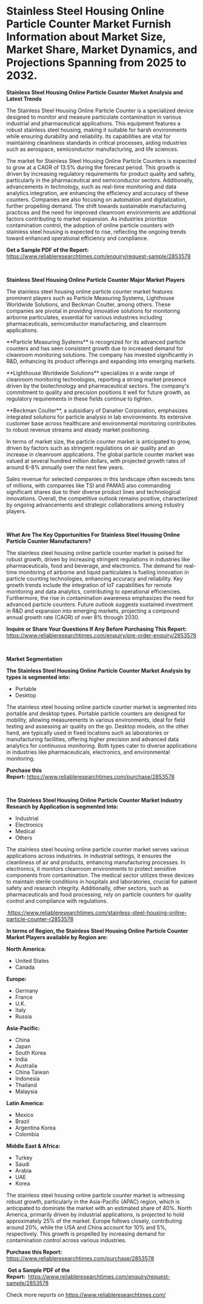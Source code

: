 <p><h1>Stainless Steel Housing Online Particle Counter Market Furnish Information about Market Size, Market Share, Market Dynamics, and Projections Spanning from 2025 to 2032.</h1></p><p><strong>Stainless Steel Housing Online Particle Counter Market Analysis and Latest Trends</strong></p>
<p><p>The Stainless Steel Housing Online Particle Counter is a specialized device designed to monitor and measure particulate contamination in various industrial and pharmaceutical applications. This equipment features a robust stainless steel housing, making it suitable for harsh environments while ensuring durability and reliability. Its capabilities are vital for maintaining cleanliness standards in critical processes, aiding industries such as aerospace, semiconductor manufacturing, and life sciences.</p><p>The market for Stainless Steel Housing Online Particle Counters is expected to grow at a CAGR of 13.5% during the forecast period. This growth is driven by increasing regulatory requirements for product quality and safety, particularly in the pharmaceutical and semiconductor sectors. Additionally, advancements in technology, such as real-time monitoring and data analytics integration, are enhancing the efficiency and accuracy of these counters. Companies are also focusing on automation and digitalization, further propelling demand. The shift towards sustainable manufacturing practices and the need for improved cleanroom environments are additional factors contributing to market expansion. As industries prioritize contamination control, the adoption of online particle counters with stainless steel housing is expected to rise, reflecting the ongoing trends toward enhanced operational efficiency and compliance.</p></p>
<p><strong>Get a Sample PDF of the Report:&nbsp;</strong> <a href="https://www.reliableresearchtimes.com/enquiry/request-sample/2853578?utm_campaign=2989&utm_medium=2&utm_source=Github&utm_content=ia&utm_term=12032025&utm_id=stainless-steel-housing-online-particle-counter">https://www.reliableresearchtimes.com/enquiry/request-sample/2853578</a></p>
<p>&nbsp;</p>
<p><strong>Stainless Steel Housing Online Particle Counter Major Market Players</strong></p>
<p><p>The stainless steel housing online particle counter market features prominent players such as Particle Measuring Systems, Lighthouse Worldwide Solutions, and Beckman Coulter, among others. These companies are pivotal in providing innovative solutions for monitoring airborne particulates, essential for various industries including pharmaceuticals, semiconductor manufacturing, and cleanroom applications.</p><p>**Particle Measuring Systems** is recognized for its advanced particle counters and has seen consistent growth due to increased demand for cleanroom monitoring solutions. The company has invested significantly in R&D, enhancing its product offerings and expanding into emerging markets.</p><p>**Lighthouse Worldwide Solutions** specializes in a wide range of cleanroom monitoring technologies, reporting a strong market presence driven by the biotechnology and pharmaceutical sectors. The company's commitment to quality and precision positions it well for future growth, as regulatory requirements in these fields continue to tighten.</p><p>**Beckman Coulter**, a subsidiary of Danaher Corporation, emphasizes integrated solutions for particle analysis in lab environments. Its extensive customer base across healthcare and environmental monitoring contributes to robust revenue streams and steady market positioning.</p><p>In terms of market size, the particle counter market is anticipated to grow, driven by factors such as stringent regulations on air quality and an increase in cleanroom applications. The global particle counter market was valued at several hundred million dollars, with projected growth rates of around 6-8% annually over the next few years.</p><p>Sales revenue for selected companies in this landscape often exceeds tens of millions, with companies like TSI and PAMAS also commanding significant shares due to their diverse product lines and technological innovations. Overall, the competitive outlook remains positive, characterized by ongoing advancements and strategic collaborations among industry players.</p></p>
<p>&nbsp;</p>
<p><strong>What Are The Key Opportunities For Stainless Steel Housing Online Particle Counter Manufacturers?</strong></p>
<p><p>The stainless steel housing online particle counter market is poised for robust growth, driven by increasing stringent regulations in industries like pharmaceuticals, food and beverage, and electronics. The demand for real-time monitoring of airborne and liquid particulates is fueling innovation in particle counting technologies, enhancing accuracy and reliability. Key growth trends include the integration of IoT capabilities for remote monitoring and data analytics, contributing to operational efficiencies. Furthermore, the rise in contamination awareness emphasizes the need for advanced particle counters. Future outlook suggests sustained investment in R&D and expansion into emerging markets, projecting a compound annual growth rate (CAGR) of over 8% through 2030.</p></p>
<p><strong>Inquire or Share Your Questions If Any Before Purchasing This Report:</strong> <a href="https://www.reliableresearchtimes.com/enquiry/pre-order-enquiry/2853578?utm_campaign=2989&utm_medium=2&utm_source=Github&utm_content=ia&utm_term=12032025&utm_id=stainless-steel-housing-online-particle-counter">https://www.reliableresearchtimes.com/enquiry/pre-order-enquiry/2853578</a></p>
<p>&nbsp;</p>
<p><strong>Market Segmentation</strong></p>
<p><strong>The Stainless Steel Housing Online Particle Counter Market Analysis by types is segmented into:</strong></p>
<p><ul><li>Portable</li><li>Desktop</li></ul></p>
<p><p>The stainless steel housing online particle counter market is segmented into portable and desktop types. Portable particle counters are designed for mobility, allowing measurements in various environments, ideal for field testing and assessing air quality on the go. Desktop models, on the other hand, are typically used in fixed locations such as laboratories or manufacturing facilities, offering higher precision and advanced data analytics for continuous monitoring. Both types cater to diverse applications in industries like pharmaceuticals, electronics, and environmental monitoring.</p></p>
<p><strong>Purchase this Report:&nbsp;</strong><a href="https://www.reliableresearchtimes.com/purchase/2853578?utm_campaign=2989&utm_medium=2&utm_source=Github&utm_content=ia&utm_term=12032025&utm_id=stainless-steel-housing-online-particle-counter">https://www.reliableresearchtimes.com/purchase/2853578</a></p>
<p>&nbsp;</p>
<p><strong>The Stainless Steel Housing Online Particle Counter Market Industry Research by Application is segmented into:</strong></p>
<p><ul><li>Industrial</li><li>Electronics</li><li>Medical</li><li>Others</li></ul></p>
<p><p>The stainless steel housing online particle counter market serves various applications across industries. In industrial settings, it ensures the cleanliness of air and products, enhancing manufacturing processes. In electronics, it monitors cleanroom environments to protect sensitive components from contamination. The medical sector utilizes these devices to maintain sterile conditions in hospitals and laboratories, crucial for patient safety and research integrity. Additionally, other sectors, such as pharmaceuticals and food processing, rely on particle counters for quality control and compliance with regulations.</p></p>
<p><a href="https://www.reliableresearchtimes.com/stainless-steel-housing-online-particle-counter-r2853578?utm_campaign=2989&utm_medium=2&utm_source=Github&utm_content=ia&utm_term=12032025&utm_id=stainless-steel-housing-online-particle-counter">&nbsp;https://www.reliableresearchtimes.com/stainless-steel-housing-online-particle-counter-r2853578</a></p>
<p><strong>In terms of Region, the Stainless Steel Housing Online Particle Counter Market Players available by Region are:</strong></p>
<p>
    <p> <strong> North America: </strong>
        <ul>
            <li>United States</li>
            <li>Canada</li>
        </ul>
        </p> 
    <p> <strong> Europe: </strong>
        <ul>
            <li>Germany</li>
            <li>France</li>
            <li>U.K.</li>
            <li>Italy</li>
            <li>Russia</li>
        </ul>
        </p> 
    <p> <strong> Asia-Pacific: </strong>
        <ul>
            <li>China</li>
            <li>Japan</li>
            <li>South Korea</li>
            <li>India</li>
            <li>Australia</li>
            <li>China Taiwan</li>
            <li>Indonesia</li>
            <li>Thailand</li>
            <li>Malaysia</li>
        </ul>
        </p> 
    <p> <strong> Latin America: </strong>
        <ul>
            <li>Mexico</li>
            <li>Brazil</li>
            <li>Argentina Korea</li>
            <li>Colombia</li>
        </ul>
        </p> 
    <p> <strong> Middle East & Africa: </strong>
        <ul>
            <li>Turkey</li>
            <li>Saudi</li>
            <li>Arabia</li>
            <li>UAE</li>
            <li>Korea</li>
        </ul>
    </p>
    </p>
<p><p>The stainless steel housing online particle counter market is witnessing robust growth, particularly in the Asia-Pacific (APAC) region, which is anticipated to dominate the market with an estimated share of 40%. North America, primarily driven by industrial applications, is projected to hold approximately 25% of the market. Europe follows closely, contributing around 20%, while the USA and China account for 10% and 5%, respectively. This growth is propelled by increasing demand for contamination control across various industries.</p></p>
<p><strong>Purchase this Report: </strong><a href="https://www.reliableresearchtimes.com/purchase/2853578?utm_campaign=2989&utm_medium=2&utm_source=Github&utm_content=ia&utm_term=12032025&utm_id=stainless-steel-housing-online-particle-counter">https://www.reliableresearchtimes.com/purchase/2853578</a></p>
<p>&nbsp;<strong>Get a Sample PDF of the Report:&nbsp;&nbsp;</strong><a href="https://www.reliableresearchtimes.com/enquiry/request-sample/2853578?utm_campaign=2989&utm_medium=2&utm_source=Github&utm_content=ia&utm_term=12032025&utm_id=stainless-steel-housing-online-particle-counter">https://www.reliableresearchtimes.com/enquiry/request-sample/2853578</a></p>
<p><strong></strong></p>
<p>Check more reports on <a href="https://www.reliableresearchtimes.com/?utm_campaign=2989&utm_medium=2&utm_source=Github&utm_content=ia&utm_term=12032025&utm_id=stainless-steel-housing-online-particle-counter">https://www.reliableresearchtimes.com/</a></p>
